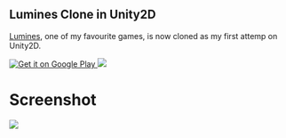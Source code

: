 Lumines Clone in Unity2D
---

[Lumines](https://en.wikipedia.org/wiki/Lumines), one of my favourite games, is now cloned as my first attemp on Unity2D. 

<a href="https://play.google.com/store/apps/details?id=com.zizhengwu.lumines">
  <img alt="Get it on Google Play"
       src="https://developer.android.com/images/brand/en_generic_rgb_wo_45.png" />
</a>

<a href="https://itunes.apple.com/us/app/tribute-to-lumines/id1144584844?mt=8">
<img src="https://linkmaker.itunes.apple.com/assets/shared/badges/en-us/appstore-lrg.png" /></a>

# Screenshot 

![](https://i.imgur.com/QTva7ez.gif)
